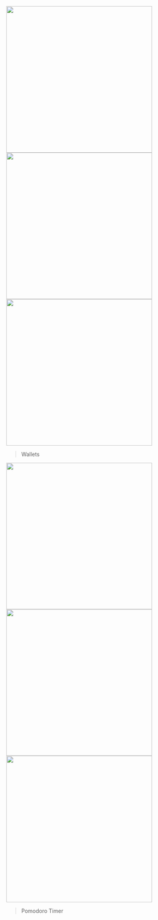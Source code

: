<img height=385 src=https://user-images.githubusercontent.com/48705422/220640010-b3eab731-3af8-4a27-ade9-549d3c02c938.jpg> <img height=385 src=https://user-images.githubusercontent.com/48705422/220640013-a721fd90-2d3e-40c2-9adf-8370b60459b4.png> <img height=385 src=https://user-images.githubusercontent.com/48705422/220639999-3382c231-afc0-4eee-8149-7c5bb3ec188e.png><blockquote>Wallets</blockquote>

<img height=385 src=https://user-images.githubusercontent.com/48705422/220705546-d249a5be-7d68-495a-a5c6-fe3a84f6fac8.jpg> <img height=385 src=https://user-images.githubusercontent.com/48705422/220705549-031e2a39-7a53-47dd-b9dd-94d37a011567.png> <img height=385 src=https://user-images.githubusercontent.com/48705422/220705541-8cc91c91-d19c-4f6e-9dfc-bbd83fd3cb99.png><blockquote>Pomodoro Timer</blockquote>
